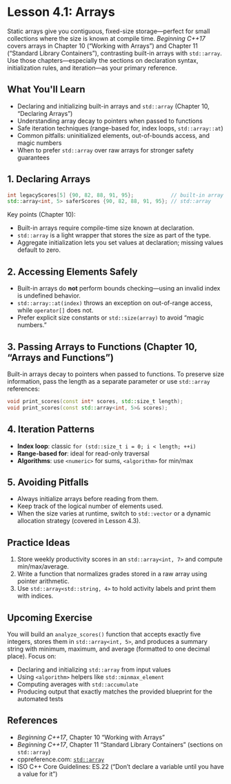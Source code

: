 # Lesson 4.1: Arrays

Static arrays give you contiguous, fixed-size storage—perfect for small collections where the size is known at compile time. *Beginning C++17* covers arrays in Chapter 10 (“Working with Arrays”) and Chapter 11 (“Standard Library Containers”), contrasting built-in arrays with `std::array`. Use those chapters—especially the sections on declaration syntax, initialization rules, and iteration—as your primary reference.

## What You'll Learn

- Declaring and initializing built-in arrays and `std::array` (Chapter 10, “Declaring Arrays”)
- Understanding array decay to pointers when passed to functions
- Safe iteration techniques (range-based for, index loops, `std::array::at`)
- Common pitfalls: uninitialized elements, out-of-bounds access, and magic numbers
- When to prefer `std::array` over raw arrays for stronger safety guarantees

## 1. Declaring Arrays

```cpp
int legacyScores[5] {90, 82, 88, 91, 95};            // built-in array
std::array<int, 5> saferScores {90, 82, 88, 91, 95}; // std::array
```

Key points (Chapter 10):

- Built-in arrays require compile-time size known at declaration.
- `std::array` is a light wrapper that stores the size as part of the type.
- Aggregate initialization lets you set values at declaration; missing values default to zero.

## 2. Accessing Elements Safely

- Built-in arrays do **not** perform bounds checking—using an invalid index is undefined behavior.
- `std::array::at(index)` throws an exception on out-of-range access, while `operator[]` does not.
- Prefer explicit size constants or `std::size(array)` to avoid “magic numbers.”

## 3. Passing Arrays to Functions (Chapter 10, “Arrays and Functions”)

Built-in arrays decay to pointers when passed to functions. To preserve size information, pass the length as a separate parameter or use `std::array` references:

```cpp
void print_scores(const int* scores, std::size_t length);
void print_scores(const std::array<int, 5>& scores);
```

## 4. Iteration Patterns

- **Index loop**: classic `for (std::size_t i = 0; i < length; ++i)`
- **Range-based for**: ideal for read-only traversal
- **Algorithms**: use `<numeric>` for sums, `<algorithm>` for min/max

## 5. Avoiding Pitfalls

- Always initialize arrays before reading from them.
- Keep track of the logical number of elements used.
- When the size varies at runtime, switch to `std::vector` or a dynamic allocation strategy (covered in Lesson 4.3).

## Practice Ideas

1. Store weekly productivity scores in an `std::array<int, 7>` and compute min/max/average.
2. Write a function that normalizes grades stored in a raw array using pointer arithmetic.
3. Use `std::array<std::string, 4>` to hold activity labels and print them with indices.

## Upcoming Exercise

You will build an `analyze_scores()` function that accepts exactly five integers, stores them in `std::array<int, 5>`, and produces a summary string with minimum, maximum, and average (formatted to one decimal place). Focus on:

- Declaring and initializing `std::array` from input values
- Using `<algorithm>` helpers like `std::minmax_element`
- Computing averages with `std::accumulate`
- Producing output that exactly matches the provided blueprint for the automated tests

## References

- *Beginning C++17*, Chapter 10 “Working with Arrays”
- *Beginning C++17*, Chapter 11 “Standard Library Containers” (sections on `std::array`)
- cppreference.com: [`std::array`](https://en.cppreference.com/w/cpp/container/array)
- ISO C++ Core Guidelines: ES.22 (“Don’t declare a variable until you have a value for it”)
